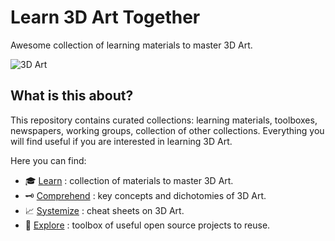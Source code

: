 # Learn 3D Art Together

Awesome collection of learning materials to master 3D Art.

![3D Art](./asset/donut.gif)

## What is this about?

This repository contains curated collections: learning materials, toolboxes, newspapers, working groups, collection of other collections. Everything you will find useful if you are interested in learning 3D Art.

Here you can find:

- :mortar_board: [Learn](./learn.md) : collection of materials to master 3D Art.
- :old_key: [Comprehend](./concepts.md) : key concepts and dichotomies of 3D Art.
- :chart_with_upwards_trend: [Systemize](./cheatsheets.md) : cheat sheets on 3D Art.
- :wrench: [Explore](./toolbox.md) : toolbox of useful open source projects to reuse.
